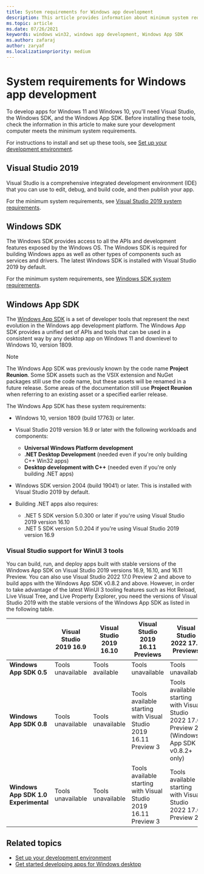 ```yaml
---
title: System requirements for Windows app development
description: This article provides information about minimum system requirements for tools required for developing Windows apps.
ms.topic: article
ms.date: 07/26/2021
keywords: windows win32, windows app development, Windows App SDK 
ms.author: zafaraj
author: zaryaf
ms.localizationpriority: medium
---
```


# System requirements for Windows app development

To develop apps for Windows 11 and Windows 10, you'll need Visual Studio, the Windows SDK, and the Windows App SDK. Before installing these tools, check the information in this article to make sure your development computer meets the minimum system requirements.

For instructions to install and set up these tools, see [Set up your development environment](set-up-your-development-environment.md).

## Visual Studio 2019

Visual Studio is a comprehensive integrated development environment (IDE) that you can use to edit, debug, and build code, and then publish your app.

For the minimum system requirements, see [Visual Studio 2019 system requirements](/visualstudio/releases/2019/system-requirements#visual-studio-2019-system-requirements).

## Windows SDK

The Windows SDK provides access to all the APIs and development features exposed by the Windows OS. The Windows SDK is required for building Windows apps as well as other types of components such as services and drivers. The latest Windows SDK is installed with Visual Studio 2019 by default.

For the minimum system requirements, see [Windows SDK system requirements](https://developer.microsoft.com/windows/downloads/windows-10-sdk/#sysreq).

## Windows App SDK

The [Windows App SDK](index.md) is a set of developer tools that represent the next evolution in the Windows app development platform. The Windows App SDK provides a unified set of APIs and tools that can be used in a consistent way by any desktop app on Windows 11 and downlevel to Windows 10, version 1809.

> [!NOTE]
> The Windows App SDK was previously known by the code name **Project Reunion**. Some SDK assets such as the VSIX extension and NuGet packages still use the code name, but these assets will be renamed in a future release. Some areas of the documentation still use **Project Reunion** when referring to an existing asset or a specified earlier release.

The Windows App SDK has these system requirements:

- Windows 10, version 1809 (build 17763) or later.

- Visual Studio 2019 version 16.9 or later with the following workloads and components:
  - **Universal Windows Platform development**
  - **.NET Desktop Development** (needed even if you're only building C++ Win32 apps)
  - **Desktop development with C++** (needed even if you're only building .NET apps)

- Windows SDK version 2004 (build 19041) or later. This is installed with Visual Studio 2019 by default.

- Building .NET apps also requires:
  - .NET 5 SDK version 5.0.300 or later if you're using Visual Studio 2019 version 16.10
  - .NET 5 SDK version 5.0.204 if you're using Visual Studio 2019 version 16.9

### Visual Studio support for WinUI 3 tools

You can build, run, and deploy apps built with stable versions of the Windows App SDK on Visual Studio 2019 versions 16.9, 16.10, and 16.11 Preview. You can also use Visual Studio 2022 17.0 Preview 2 and above to build apps with the Windows App SDK v0.8.2 and above. However, in order to take advantage of the latest WinUI 3 tooling features such as Hot Reload, Live Visual Tree, and Live Property Explorer, you need the versions of Visual Studio 2019 with the stable versions of the Windows App SDK as listed in the following table.

|   | Visual Studio 2019 16.9  |Visual Studio 2019 16.10  |  Visual Studio 2019 16.11 Previews | Visual Studio 2022 17.0 Previews |
|---|---|---|---|---|
| **Windows App SDK 0.5** | Tools unavailable | Tools available   |  Tools unavailable   | Tools unavailable   |
| **Windows App SDK 0.8** | Tools unavailable  | Tools unavailable | Tools available starting with Visual Studio 2019 16.11 Preview 3  | Tools available starting with Visual Studio 2022 17.0 Preview 2 (Windows App SDK v0.8.2+ only) |
| **Windows App SDK 1.0 Experimental** | Tools unavailable  | Tools unavailable | Tools available starting with Visual Studio 2019 16.11 Preview 3   | Tools available starting with Visual Studio 2022 17.0 Preview 2   |

## Related topics

- [Set up your development environment](set-up-your-development-environment.md)
- [Get started developing apps for Windows desktop](../get-started/index.md)